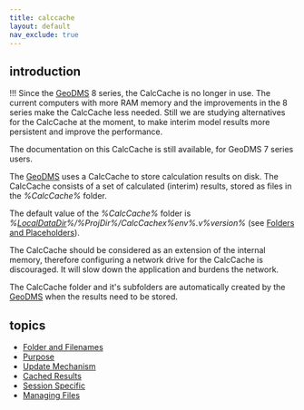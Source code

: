 ```yaml
---
title: calccache
layout: default
nav_exclude: true
---
```

## introduction

!!! Since the [GeoDMS](GeoDMS "wikilink") 8 series, the CalcCache is no
longer in use. The current computers with more RAM memory and the
improvements in the 8 series make the CalcCache less needed. Still we
are studying alternatives for the CalcCache at the moment, to make
interim model results more persistent and improve the performance.

The documentation on this CalcCache is still available, for GeoDMS 7
series users.

The [GeoDMS](GeoDMS "wikilink") uses a CalcCache to store calculation
results on disk. The CalcCache consists of a set of calculated (interim)
results, stored as files in the *%CalcCache%* folder.

The default value of the *%CalcCache%* folder is
*%[LocalDataDir](LocalDataDir "wikilink")%/%ProjDir%/CalcCachex%env%.v%version%*
(see [Folders and Placeholders](Folders_and_Placeholders "wikilink")).

The CalcCache should be considered as an extension of the internal
memory, therefore configuring a network drive for the CalcCache is
discouraged. It will slow down the application and burdens the network.

The CalcCache folder and it's subfolders are automatically created by
the [GeoDMS](GeoDMS "wikilink") when the results need to be stored.

## topics

-   [Folder and Filenames](CalcCache_Folder_and_Filenames "wikilink")
-   [Purpose](CalcCache_Purpose "wikilink")
-   [Update Mechanism](Update_Mechanism "wikilink")
-   [Cached Results](Cached_Results "wikilink")
-   [Session Specific](Session_Specific "wikilink")
-   [Managing Files](CalcCache_Managing_Files "wikilink")